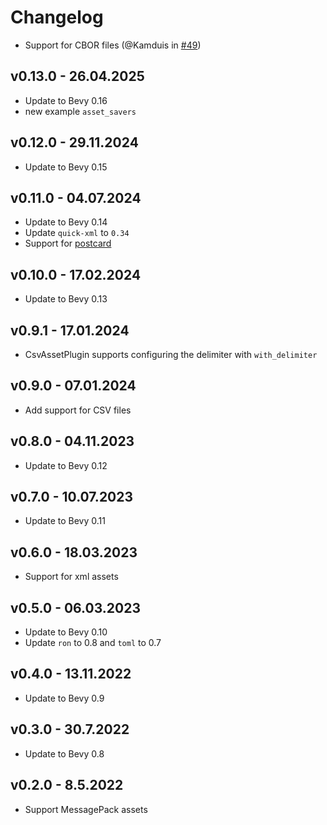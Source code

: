 # Changelog

- Support for CBOR files (@Kamduis in [#49](https://github.com/NiklasEi/bevy_common_assets/pull/49))

## v0.13.0 - 26.04.2025
- Update to Bevy 0.16
- new example `asset_savers`

## v0.12.0 - 29.11.2024
- Update to Bevy 0.15

## v0.11.0 - 04.07.2024
- Update to Bevy 0.14
- Update `quick-xml` to `0.34`
- Support for [postcard](https://github.com/jamesmunns/postcard)

## v0.10.0 - 17.02.2024
- Update to Bevy 0.13

## v0.9.1 - 17.01.2024
- CsvAssetPlugin supports configuring the delimiter with `with_delimiter`

## v0.9.0 - 07.01.2024
- Add support for CSV files

## v0.8.0 - 04.11.2023
- Update to Bevy 0.12

## v0.7.0 - 10.07.2023
- Update to Bevy 0.11

## v0.6.0 - 18.03.2023
- Support for xml assets

## v0.5.0 - 06.03.2023
- Update to Bevy 0.10
- Update `ron` to 0.8 and `toml` to 0.7

## v0.4.0 - 13.11.2022
- Update to Bevy 0.9

## v0.3.0 - 30.7.2022
- Update to Bevy 0.8

## v0.2.0 - 8.5.2022
- Support MessagePack assets
